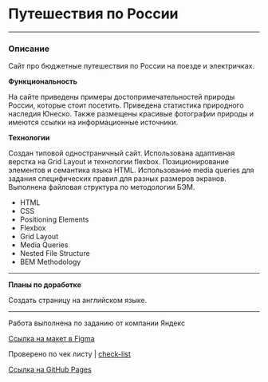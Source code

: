 
# Путешествия по России
___

### Описание

Сайт про бюджетные путешествия по России на поезде и электричках. 

**Функциональность**

На сайте приведены примеры достопримечательностей природы России,
которые стоит посетить.
Приведена статистика природного наследия Юнеско.
Также размещены красивые фотографии природы и имеются ссылки на информационные источники.

**Технологии**

Создан типовой одностраничный сайт.
Использована адаптивная верстка на Grid Layout и технологии flexbox. Позиционирование элементов и семантика языка HTML. 
Использование media queries для задания специфических правил для разных размеров экранов.
Выполнена файловая структура по методологии БЭМ.

* HTML
* CSS
* Positioning Elements 
* Flexbox
* Grid Layout
* Media Queries
* Nested File Structure 
* BEM Methodology


___
__Планы по доработке__

Создать страницу на английском языке.

___
Работа выполнена по заданию от компании Яндекс

[Cсылка на макет в Figma](https://www.figma.com/file/5S2WSbEFL6awjVWJ0NWL8Q/Sprint-3_-Russia-_-desktop-mobile?node-id=28503%3A0)

Проверено по чек листу | [check-list](https://code.s3.yandex.net/web-developer/checklists-pdf/new-program/checklist-3.pdf)

[Ссылка на GitHub Pages]()
